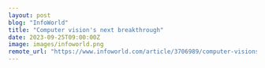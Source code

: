 ```yaml
---
layout: post
blog: "InfoWorld"
title: "Computer vision's next breakthrough"
date: 2023-09-25T09:00:00Z
image: images/infoworld.png
remote_url: "https://www.infoworld.com/article/3706989/computer-visions-next-breakthrough.html#tk.rss_applicationdevelopment"
---
```

